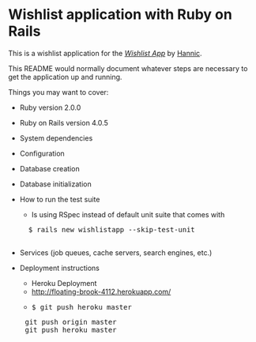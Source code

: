 <!-- == README ==-->

# Wishlist application with Ruby on Rails

This is a wishlist application for
the [*Wishlist App*](http://wishlist.org/)
by [Hannic](http://github.com/hannic).

This README would normally document whatever steps are necessary to get the
application up and running.

Things you may want to cover:

* Ruby version 2.0.0

* Ruby on Rails version 4.0.5

* System dependencies 

* Configuration

* Database creation

* Database initialization

* How to run the test suite
    - Is using RSpec instead of default unit suite that comes with 

    <pre>
    $ rails new wishlistapp --skip-test-unit
    </pre>

    <!--- zu klein, no padding um code block
    <code>
    rails new <app name>
    </code>--->

* Services (job queues, cache servers, search engines, etc.)

* Deployment instructions
    - Heroku Deployment
    - http://floating-brook-4112.herokuapp.com/
    - <pre>$ git push heroku master</pre>


<pre>
    git push origin master
    git push heroku master
</pre>



